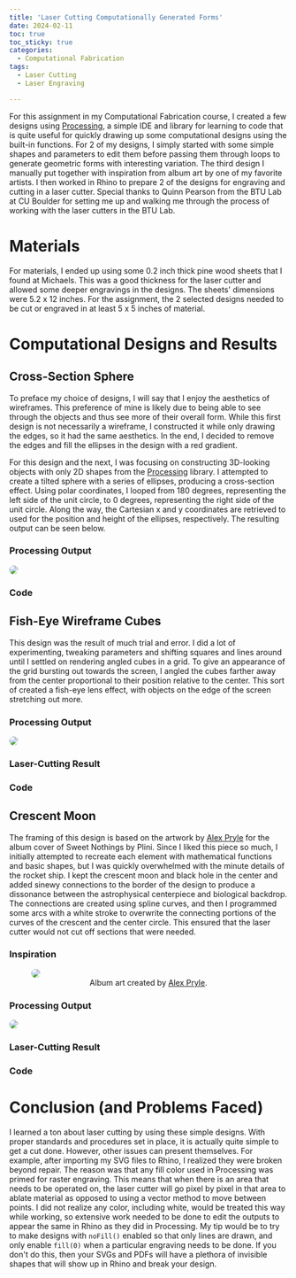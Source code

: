 ```yaml
---
title: 'Laser Cutting Computationally Generated Forms'
date: 2024-02-11
toc: true
toc_sticky: true
categories:
  - Computational Fabrication
tags:
  - Laser Cutting
  - Laser Engraving

---
```


<style>
.gist-data{
    max-height:500px;
    overflow-y: visible;
}
</style>


For this assignment in my Computational Fabrication course, I created a few designs using <a href="https://processing.org/">Processing</a>, a simple IDE and library for learning to code that is quite useful for quickly drawing up some computational designs using the built-in functions. For 2 of my designs, I simply started with some simple shapes and parameters to edit them before passing them through loops to generate geometric forms with interesting variation. The third design I manually put together with inspiration from album art by one of my favorite artists. I then worked in Rhino to prepare 2 of the designs for engraving and cutting in a laser cutter. Special thanks to Quinn Pearson from the BTU Lab at CU Boulder for setting me up and walking me through the process of working with the laser cutters in the BTU Lab.

# Materials

For materials, I ended up using some 0.2 inch thick pine wood sheets that I found at Michaels. This was a good thickness for the laser cutter and allowed some deeper engravings in the designs. The sheets' dimensions were 5.2 x 12 inches. For the assignment, the 2 selected designs needed to be cut or engraved in at least 5 x 5 inches of material.

# Computational Designs and Results
## Cross-Section Sphere

To preface my choice of designs, I will say that I enjoy the aesthetics of wireframes. This preference of mine is likely due to being able to see through the objects and thus see more of their overall form. While this first design is not necessarily a wireframe, I constructed it while only drawing the edges, so it had the same aesthetics. In the end, I decided to remove the edges and fill the ellipses in the design with a red gradient.

For this design and the next, I was focusing on constructing 3D-looking objects with only 2D shapes from the <a href="https://processing.org/">Processing</a> library. I attempted to create a tilted sphere with a series of ellipses, producing a cross-section effect. Using polar coordinates, I looped from 180 degrees, representing the left side of the unit circle, to 0 degrees, representing the right side of the unit circle. Along the way, the Cartesian x and y coordinates are retrieved to used for the position and height of the ellipses, respectively. The resulting output can be seen below.

### Processing Output
<img src="/assets/images/laser-cutting-computationally-generated-forms/sphere.svg" style="background-color:white; border-radius:50px;">

### Code
<script src="https://gist.github.com/noajam/219db508a67b48b794c3f0b8f71b523a.js"></script>

## Fish-Eye Wireframe Cubes
This design was the result of much trial and error. I did a lot of experimenting, tweaking parameters and shifting squares and lines around until I settled on rendering angled cubes in a grid. To give an appearance of the grid bursting out towards the screen, I angled the cubes farther away from the center proportional to their position relative to the center. This sort of created a fish-eye lens effect, with objects on the edge of the screen stretching out more.

### Processing Output
<img src="/assets/images/laser-cutting-computationally-generated-forms/cubes.svg" style="background-color:white; border-radius:50px;">

### Laser-Cutting Result

### Code
<script src="https://gist.github.com/noajam/74e246dfa67426edd63ffec434ad8603.js"></script>

## Crescent Moon
The framing of this design is based on the artwork by <a href="https://www.facebook.com/DeadCrownDesign">Alex Pryle</a> for the album cover of Sweet Nothings by Plini. Since I liked this piece so much, I initially attempted to recreate each element with mathematical functions and basic shapes, but I was quickly overwhelmed with the minute details of the rocket ship. I kept the crescent moon and black hole in the center and added sinewy connections to the border of the design to produce a dissonance between the astrophysical centerpiece and biological backdrop. The connections are created using spline curves, and then I programmed some arcs with a white stroke to overwrite the connecting portions of the curves of the crescent and the center circle. This ensured that the laser cutter would not cut off sections that were needed.

### Inspiration
<figure class="align-center">
  <img src="/assets/images/laser-cutting-computationally-generated-forms/PliniSweetNothingsAlbumArt.jpg" style="border-radius:10px;">
  <figcaption style="text-align: center;">Album art created by <a href="https://www.facebook.com/DeadCrownDesign">Alex Pryle</a>.</figcaption>
</figure>

### Processing Output
<img src="/assets/images/laser-cutting-computationally-generated-forms/sweet.png" style="background-color:white; border-radius:50px;">

### Laser-Cutting Result

### Code
<script src="https://gist.github.com/noajam/a0fd344ec833ceca13c31e224e8f306c.js"></script>

# Conclusion (and Problems Faced)
I learned a ton about laser cutting by using these simple designs. With proper standards and procedures set in place, it is actually quite simple to get a cut done. However, other issues can present themselves. For example, after importing my SVG files to Rhino, I realized they were broken beyond repair. The reason was that any fill color used in Processing was primed for raster engraving. This means that when there is an area that needs to be operated on, the laser cutter will go pixel by pixel in that area to ablate material as opposed to using a vector method to move between points. I did not realize any color, including white, would be treated this way while working, so extensive work needed to be done to edit the outputs to appear the same in Rhino as they did in Processing. My tip would be to try to make designs with `noFill()` enabled so that only lines are drawn, and only enable `fill(0)` when a particular engraving needs to be done. If you don't do this, then your SVGs and PDFs will have a plethora of invisible shapes that will show up in Rhino and break your design.